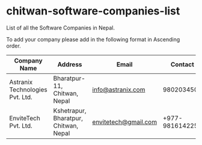 # chitwan-software-companies-list
List of all the Software Companies in Nepal.

To add your company please add in the following format in Ascending order. 

| Company Name | Address | Email | Contact
| --- | ---| --- | --- |
| Astranix Technologies Pvt. Ltd. | Bharatpur-11, Chitwan, Nepal | info@astranix.com | 9802034500 |
| EnviteTech Pvt. Ltd. | Kshetrapur, Bharatpur, Chitwan, Nepal | envitetech@gmail.com | +977-9816142254 |
